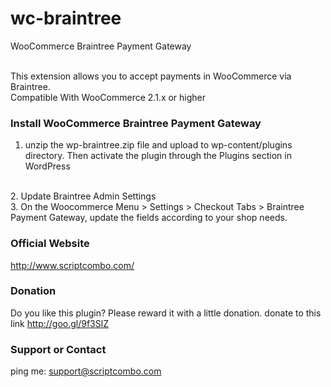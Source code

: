 wc-braintree
============

WooCommerce Braintree Payment Gateway

<br />
This extension allows you to accept payments in WooCommerce via Braintree. 
<br />
Compatible With	WooCommerce 2.1.x or higher


### Install WooCommerce Braintree Payment Gateway
1. unzip the wp-braintree.zip file and upload to wp-content/plugins directory. Then activate the plugin through the Plugins section in WordPress
<br />
2. Update Braintree Admin Settings
<br />
3. On the Woocommerce Menu > Settings > Checkout Tabs > Braintree Payment Gateway, update the fields according to your shop needs.
<br />

### Official Website
http://www.scriptcombo.com/

### Donation
Do you like this plugin?
Please reward it with a little donation.
donate to this link http://goo.gl/9f3SlZ

### Support or Contact
ping me: support@scriptcombo.com

